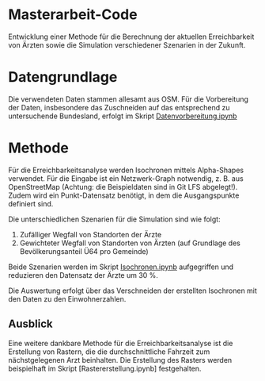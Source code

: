 # Masterarbeit-Code
Entwicklung einer Methode für die Berechnung der aktuellen Erreichbarkeit von Ärzten sowie die Simulation verschiedener Szenarien in der Zukunft. 

# Datengrundlage 
Die verwendeten Daten stammen allesamt aus OSM. Für die Vorbereitung der Daten, insbesondere das Zuschneiden auf das entsprechend zu untersuchende Bundesland, erfolgt im Skript [Datenvorbereitung.ipynb](https://github.com/SophieHartstock/Masterarbeit-Code/blob/master/Datenvorbereitung.ipynb)

# Methode
Für die Erreichbarkeitsanalyse werden Isochronen mittels Alpha-Shapes verwendet. Für die Eingabe ist ein Netzwerk-Graph notwendig, z. B. aus OpenStreetMap (Achtung: die Beispieldaten sind in Git LFS abgelegt!). Zudem wird ein Punkt-Datensatz benötigt, in dem die Ausgangspunkte definiert sind. 

Die unterschiedlichen Szenarien für die Simulation sind wie folgt:

1. Zufälliger Wegfall von Standorten der Ärzte
2. Gewichteter Wegfall von Standorten von Ärzten (auf Grundlage des Bevölkerungsanteil Ü64 pro Gemeinde)

Beide Szenarien werden im Skript [Isochronen.ipynb](https://github.com/SophieHartstock/Masterarbeit-Code/blob/master/Isochronen.ipynb) aufgegriffen und reduzieren den Datensatz der Ärzte um 30 %.

Die Auswertung erfolgt über das Verschneiden der erstellten Isochronen mit den Daten zu den Einwohnerzahlen.

## Ausblick
Eine weitere dankbare Methode für die Erreichbarkeitsanalyse ist die Erstellung von Rastern, die die durchschnittliche Fahrzeit zum nächstgelegenen Arzt beinhalten. Die Erstellung des Rasters werden beispielhaft im Skript [Rastererstellung.ipynb] festgehalten.